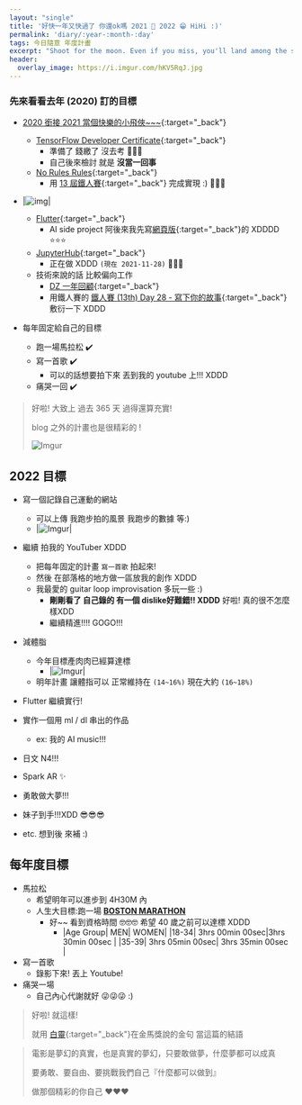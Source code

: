 ```yaml
---
layout: "single"
title: '好快一年又快過了 你還ok嗎 2021 🥰 2022 😁 HiHi :)'
permalink: 'diary/:year-:month-:day'
tags: 今日隨意 年度計畫
excerpt: "Shoot for the moon. Even if you miss, you'll land among the stars."
header:
  overlay_image: https://i.imgur.com/hKV5RqJ.jpg
---
```



### 先來看看去年 (2020) 訂的目標 
   - [2020 銜接 2021 當個快樂的小飛俠~~~](https://yuting3656.github.io/yutingblog/diary/2020-11-28){:target="_back"}
      - [TensorFlow Developer Certificate](https://yuting3656.github.io/yutingblog/tags/#coursera-tensorflow-developer-professional-certificate){:target="_back"}
         - 準備了 錢繳了 沒去考 🥺🥺🥺 
         - 自己後來檢討 就是 **沒當一回事**
      - [No Rules Rules](https://yuting3656.github.io/yutingblog/tags/#2021-13th-ironman){:target="_back"}
         - 用 [13 屆鐵人賽](https://yuting3656.github.io/yutingblog/tags/#2021-13th-ironman){:target="_back"} 完成實現 :) 🌻🌻🌻

   - |![img](https://i.imgur.com/HUGHmhA.jpg)|
      - [Flutter](https://yuting3656.github.io/yutingblog/tags/#dart){:target="_back"}
         - AI side project 阿後來我先寫[網頁版](https://yuting-object-detection.web.app/dashboard){:target="_back"}的 XDDDD ⭐️⭐️⭐️
      - [JupyterHub](https://yuting3656.github.io/yutingblog/tags/#jupyter-hub){:target="_back"}
        - 正在做 XDDD `(現在 2021-11-28)` 🌝🌝🌝
      - 技術來說的話 比較偏向工作 
        - [DZ 一年回顧](https://yuting3656.github.io/yutingblog/diary/2021-03-23/dz-one-year-reflection){:target="_back"}
        - 用鐵人賽的 [鐵人賽 (13th) Day 28 - 寫下你的故事](https://yuting3656.github.io/yutingblog/2021-13th-ironman/day-28){:target="_back"} 敷衍一下 XDDD
   - 每年固定給自己的目標
       - 跑一場馬拉松 ✔️
       - 寫一首歌 ✔️
          - 可以的話想要拍下來 丟到我的 youtube 上!!! XDDD
       - 痛哭一回 ✔️

> 好啦! 大致上 過去 365 天 過得還算充實!
>
> blog 之外的計畫也是很精彩的 !
>
> ![Imgur](https://i.imgur.com/hKV5RqJ.jpg)


## 2022 目標

- 寫一個記錄自己運動的網站
  - 可以上傳 我跑步拍的風景 我跑步的數據 等:)
  - |![Imgur](https://i.imgur.com/XRCnxhb.jpg)|

- 繼續 拍我的 YouTuber XDDD
   - 把每年固定的計畫 `寫一首歌` 拍起來! 
   - 然後 在部落格的地方做一區放我的創作 XDDD
   - 我最愛的 guitar loop improvisation 多玩一些 :)
      - **剛剛看了 自己錄的 有一個 dislike好難錯!! XDDD** 好啦! 真的很不怎麼樣XDD
      - 繼續精進!!!! GOGO!!!

- 減體脂 
   - 今年目標產肉肉已經算達標 
      - |![Imgur](https://i.imgur.com/TZGQdns.jpg)|
   - 明年計畫 讓體指可以 正常維持在 `(14~16%)`  現在大約 `(16~18%)`

- Flutter 繼續實行!
- 實作一個用 ml / dl 串出的作品
  - ex: 我的 AI music!!!
- 日文 N4!!!
- Spark AR ✨
- 勇敢做大夢!!!
- 妹子到手!!!XDD 😎😎😎
- etc. 想到後 來補 :) 

## 每年度目標

- 馬拉松
  - 希望明年可以進步到 4H30M 內
  - 人生大目標:跑一場 **[BOSTON MARATHON](https://www.baa.org/races/boston-marathon/qualify)**
     - 好~~ 看到資格時間 🤓🤓🤓 希望 40 歲之前可以達標 XDDD
        - |Age Group|	MEN|	WOMEN|
          |18-34|	3hrs 00min 00sec|3hrs 30min 00sec |
          |35-39|	3hrs 05min 00sec|	3hrs 35min 00sec |
- 寫一首歌
   - 錄影下來! 丟上 Youtube!
- 痛哭一場
   - 自己內心代謝就好 😜😜😜 :)

> 好啦! 就這樣! 
>
> 就用 [白靈](https://www.youtube.com/watch?v=UzpMH6iO0jg){:target="_back"}在金馬獎說的金句 當這篇的結語

> 電影是夢幻的真實，也是真實的夢幻，只要敢做夢，什麼夢都可以成真
>
> 要勇敢、要自由、要挑戰我們自己『什麼都可以做到』
>
> 做那個精彩的你自己 ❤️❤️❤️

